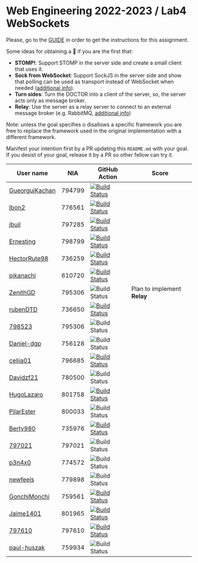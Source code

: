 # Web Engineering 2022-2023 / Lab4 WebSockets

Please, go to the [GUIDE](docs/GUIDE.md) in order to get the instructions for this assignment.

Some ideas for obtaining a :gift: if you are the first that:

- **STOMP!**: Support STOMP in the server side and create a small client that uses it.
- **Sock from WebSocket**: Support SockJS in the server side and show that polling can be used as transport instead of WebSocket when needed ([additional info](https://docs.spring.io/spring-framework/docs/current/reference/html/web.html#websocket-fallback-sockjs-client)).
- **Turn sides**: Turn the DOCTOR into a client of the server, so, the server acts only as message broker.
- **Relay**: Use the server as a relay server to connect to an external message broker (e.g. RabbitMQ, [additional info](https://docs.spring.io/spring-framework/docs/current/reference/html/web.html#websocket-stomp-handle-broker-relay))

Note: unless the goal specifies o disallows a specific framework you are free to replace the framework used in the original implementation with a different framework.

Manifest your intention first by a PR updating this `README.md` with your goal.
If you desist of your goal, release it by a PR so other fellow can try it.

| User name                                                                     | NIA    | GitHub Action                                                                                                                                                                                              | Score |
|-------------------------------------------------------------------------------|--------|------------------------------------------------------------------------------------------------------------------------------------------------------------------------------------------------------------|-------|
| [GueorguiKachan](https://github.com/GueorguiKachan/lab4-websockets/tree/work) | 794799 | [![Build Status](https://github.com/GueorguiKachan/lab4-websockets/actions/workflows/ci.yml/badge.svg?branch=work&event=push)](https://github.com/GueorguiKachan/lab4-websockets/actions/workflows/ci.yml) 
| [Ibon2](https://github.com/Ibon2/lab4-websockets/tree/work)                   | 776561 | [![Build Status](https://github.com/Ibon2/lab4-websockets/actions/workflows/ci.yml/badge.svg?branch=work&event=push)](https://github.com/Ibon2/lab4-websockets/actions/workflows/ci.yml)                   |
| [jbuil](https://github.com/jbuil/lab4-websockets/tree/work)                   | 797285 | [![Build Status](https://github.com/jbuil/lab4-websockets/actions/workflows/ci.yml/badge.svg?branch=work&event=push)](https://github.com/jbuil/lab4-websockets/actions/workflows/ci.yml)                   |
| [Ernesting](https://github.com/Ernesting/lab4-websockets/tree/work)           | 798799 | [![Build Status](https://github.com/Ernesting/lab4-websockets/actions/workflows/ci.yml/badge.svg?branch=work&event=push)](https://github.com/Ernesting/lab4-websockets/actions/workflows/ci.yml)           
| [HectorRute98](https://github.com/HectorRute98/lab4-websockets/tree/work)     | 736259 | [![Build Status](https://github.com/HectorRute98/lab4-websockets/actions/workflows/ci.yml/badge.svg?branch=work&event=push)](https://github.com/HectorRute98/lab4-websockets/actions/workflows/ci.yml)     |
| [pikanachi](https://github.com/pikanachi/lab4-websockets/tree/work)           | 610720 | [![Build Status](https://github.com/pikanachi/lab4-websockets/actions/workflows/ci.yml/badge.svg?branch=work&event=push)](https://github.com/pikanachi/lab4-websockets/actions/workflows/ci.yml)           
| [ZenithGD](https://github.com/ZenithGD/lab4-websockets/tree/work)             | 795306 | ![Build Status](https://github.com/ZenithGD/lab4-websockets/actions/workflows/ci.yml/badge.svg?branch=work&event=push)                                                                                     | Plan to implement **Relay** |
| [rubenDTD](https://github.com/rubenDTD/lab4-websockets/tree/work)             | 736650 | [![Build Status](https://github.com/rubenDTD/lab4-websockets/actions/workflows/ci.yml/badge.svg?branch=work&event=push)](https://github.com/rubenDTD/lab4-websockets/actions/workflows/ci.yml)             |       |
| [798523](https://github.com/798523/lab4-websockets/tree/work)                 | 795306 | ![Build Status](https://github.com/798523/lab4-websockets/actions/workflows/ci.yml/badge.svg?branch=work&event=push)                                                                                       |       |
| [Daniel-dgp](https://github.com/Daniel-dgp/lab4-websockets/tree/work)         | 756128 | ![Build Status](https://github.com/Daniel-dgp/lab4-websockets/actions/workflows/ci.yml/badge.svg?branch=work&event=push)                                                                                   |       |
| [celiia01](https://github.com/celiia01/lab4-websockets/tree/work)             | 796685 | [![Build Status](https://github.com/celiia01/lab4-websockets/actions/workflows/ci.yml/badge.svg?branch=work&event=push)](https://github.com/celiia01/lab4-websockets/actions/workflows/ci.yml)             |       |
| [Davidzf21](https://github.com/Davidzf21/lab4-websockets/tree/work)           | 780500 | ![Build Status](https://github.com/Davidzf21/lab4-websockets/actions/workflows/ci.yml/badge.svg?branch=work&event=push)                                                                                    |       |
| [HugoLazaro](https://github.com/HugoLazaro/lab4-websockets/tree/work)         | 801758 | [![Build Status](https://github.com/HugoLazaro/lab4-websockets/actions/workflows/ci.yml/badge.svg?branch=work&event=push)](https://github.com/HugoLazaro/lab4-websockets/actions/workflows/ci.yml)         |       |
| [PilarEster](https://github.com/PilarEster/lab4-websockets/tree/work)         | 800033 | ![Build Status](https://github.com/PilarEster/lab4-websockets/actions/workflows/ci.yml/badge.svg?branch=work&event=push)                                                                                   |       |
| [Berty980](https://github.com/Berty980/lab4-websockets/tree/work)             | 735976 | [![Build Status](https://github.com/Berty980/lab4-websockets/actions/workflows/ci.yml/badge.svg?branch=work&event=push)](https://github.com/Berty980/lab4-websockets/actions/workflows/ci.yml)             |       |
| [797021](https://github.com/797021/lab4-websockets/tree/work)                 | 797021 | ![Build Status](https://github.com/797021/lab4-websockets/actions/workflows/ci.yml/badge.svg?branch=work&event=push)                                                                                       |       |
| [p3n4x0](https://github.com/p3n4x0/lab4-websockets/tree/work)                 | 774572 | ![Build Status](https://github.com/p3n4x0/lab4-websockets/actions/workflows/ci.yml/badge.svg?branch=work&event=push)                                                                                       |       |
| [newfeels](https://github.com/newfeels/lab4-websockets/tree/work)             | 779898 | ![Build Status](https://github.com/newfeels/lab4-websockets/actions/workflows/ci.yml/badge.svg?branch=work&event=push)                                                                                     |       |
| [GonchiMonchi](https://github.com/GonchiMonchi/lab4-websockets/tree/work)     | 759561 | [![Build Status](https://github.com/GonchiMonchi/lab4-websockets/actions/workflows/ci.yml/badge.svg?branch=work&event=push)](https://github.com/GonchiMonchi/lab4-websockets/actions/workflows/ci.yml)     |       |
| [Jaime1401](https://github.com/Jaime1401/lab4-websockets/tree/work)           | 801965 | [![Build Status](https://github.com/Jaime1401/lab4-websockets/actions/workflows/ci.yml/badge.svg?branch=work&event=push)](https://github.com/Jaime1401/lab4-websockets/actions/workflows/ci.yml)           |       |
| [797610](https://github.com/motinsa/lab4-websockets/tree/work)                | 797610 | [![Build Status](https://github.com/motinsa/lab4-websockets/actions/workflows/ci.yml/badge.svg?branch=work&event=push)](https://github.com/motinsa/lab4-websockets/actions/workflows/ci.yml)
| [paul-huszak](https://github.com/paul-huszak/lab4-websockets/tree/work)         | 759934 | ![Build Status](https://github.com/paul-huszak/lab4-websockets/actions/workflows/ci.yml/badge.svg?branch=work&event=push)
